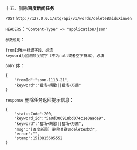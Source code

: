 十五、删除**百度新闻任务**

`POST` `http://127.0.0.1/stq/api/v1/words/deleteBaiduXinwen`

`HEADERS`：`"Content-Type" => "application/json"`

`参数说明`：

```
fromId唯一标识字段，必填
keyword为监测项关键字（不为null或者空字符串），必填
```

`BODY` 体：

```
{
	"fromId":"soon-1113-21",
	"keyword":"猎场+胡歌||猎场+万茜"
}
```

`response` 删除任务返回提示信息：

```
{
	"statusCode":200,
	"keyword_id":"5a0d306918bd074c1e0aade9",
	"keyword":"猎场+胡歌||猎场+万茜",
	"msg":"[百度新闻] 删除关键词delete成功",
	"error":"",
	"stamp":1510815605552
}
```